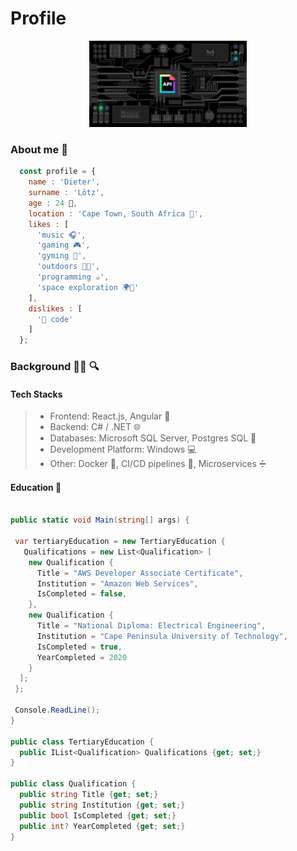 # Profile

<div align="center">
  <img src="./assets/signals.gif" align="centre" width="50%" height="50%"/>
</div>

### About me :memo:

```js
  const profile = {
    name : 'Dieter',
    surname : 'Lötz',
    age : 24 💫,
    location : 'Cape Town, South Africa 📌',
    likes : [
      'music 🎧',
      'gaming 🎮', 
      'gyming 💪',
      'outdoors 🌳🌊',
      'programming ☕',
      'space exploration 🌍📡'
    ],
    dislikes : [
      '💩 code'
    ]    
  };
```

### Background :man_technologist: :mag:

#### Tech Stacks

> - Frontend: React.js, Angular :rocket:
> - Backend: C# / .NET :globe_with_meridians:
> - Databases: Microsoft SQL Server, Postgres SQL :elephant:
> - Development Platform: Windows :computer:
> - Other: Docker :whale:, CI/CD pipelines 🧪, Microservices ➗

#### Education :open_book:

```cs

public static void Main(string[] args) {

 var tertiaryEducation = new TertiaryEducation {
   Qualifications = new List<Qualification> [
    new Qualification {
      Title = "AWS Developer Associate Certificate",
      Institution = "Amazon Web Services",
      IsCompleted = false,
    },
    new Qualification {
      Title = "National Diploma: Electrical Engineering",
      Institution = "Cape Peninsula University of Technology",
      IsCompleted = true,
      YearCompleted = 2020
    }
  ];
 };

 Console.ReadLine();
}
  
public class TertiaryEducation {
  public IList<Qualification> Qualifications {get; set;}
}

public class Qualification {
  public string Title {get; set;}
  public string Institution {get; set;}
  public bool IsCompleted {get; set;}
  public int? YearCompleted {get; set;}
}
```

